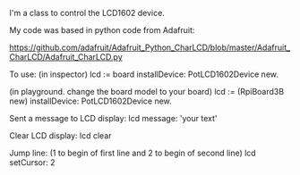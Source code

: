 I'm a class to control the LCD1602 device. 

My code was based in python code from Adafruit:

https://github.com/adafruit/Adafruit_Python_CharLCD/blob/master/Adafruit_CharLCD/Adafruit_CharLCD.py

To use:
(in inspector)
lcd := board installDevice: PotLCD1602Device new.

(in playground. change the board model  to your board)
lcd := (RpiBoard3B new) installDevice: PotLCD1602Device new.

Sent a message to LCD display:
lcd message: 'your text'

Clear LCD display:
lcd clear

Jump line: 
(1 to begin of first line and 2 to begin of second line)
lcd setCursor: 2